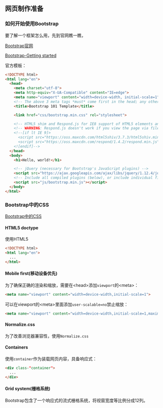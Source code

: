 ## 网页制作准备

### 如何开始使用Bootstrap

要了解一个框架怎么用，先到官网瞧一瞧，

[Bootstrap官网](http://getbootstrap.com/)

[Bootstrap-Getting started](http://getbootstrap.com/getting-started/#download)

官方模板：

```html
<!DOCTYPE html>
<html lang="en">
  <head>
    <meta charset="utf-8">
    <meta http-equiv="X-UA-Compatible" content="IE=edge">
    <meta name="viewport" content="width=device-width, initial-scale=1">
    <!-- The above 3 meta tags *must* come first in the head; any other head content must come *after* these tags -->
    <title>Bootstrap 101 Template</title>

    <link href="css/bootstrap.min.css" rel="stylesheet">

    <!-- HTML5 shim and Respond.js for IE8 support of HTML5 elements and media queries -->
    <!-- WARNING: Respond.js doesn't work if you view the page via file:// -->
    <!--[if lt IE 9]>
      <script src="https://oss.maxcdn.com/html5shiv/3.7.3/html5shiv.min.js"></script>
      <script src="https://oss.maxcdn.com/respond/1.4.2/respond.min.js"></script>
    <![endif]-->
  </head>
  <body>
    <h1>Hello, world!</h1>

    <!-- jQuery (necessary for Bootstrap's JavaScript plugins) -->
    <script src="https://ajax.googleapis.com/ajax/libs/jquery/1.12.4/jquery.min.js"></script>
    <!-- Include all compiled plugins (below), or include individual files as needed -->
    <script src="js/bootstrap.min.js"></script>
  </body>
</html>
```

### Bootstrap中的CSS

[Bootstrap中的CSS](http://getbootstrap.com/css/)

#### HTML5 doctype

使用HTML5

```html
<!DOCTYPE html>
<html lang="en">
  ...
</html>
```

#### Mobile first(移动设备优先)

为了确保正确的渲染和缩放，需要在<head\>添加`viewport`的<meta\>：

```html
<meta name="viewport" content="width=device-width,initial-scale=1">
```

可以在viewport的<meta\>里面添加`user-scalable=no`禁止缩放：

```html
<meta name="viewport" content="width=device-width,initial-scale=1,maximum-scale=1,user-scalable=no">
```

#### Normalize.css

为了改善浏览器兼容性，使用`Normalize.css`

#### Containers

使用`container`作为装载网页内容，具备响应式：

```html
<div class-"container">
  ...
</div>
```

#### Grid system(栅格系统)

Bootstrap包含了一个响应式的流式栅格系统，将视窗宽度等比例分成12列。


